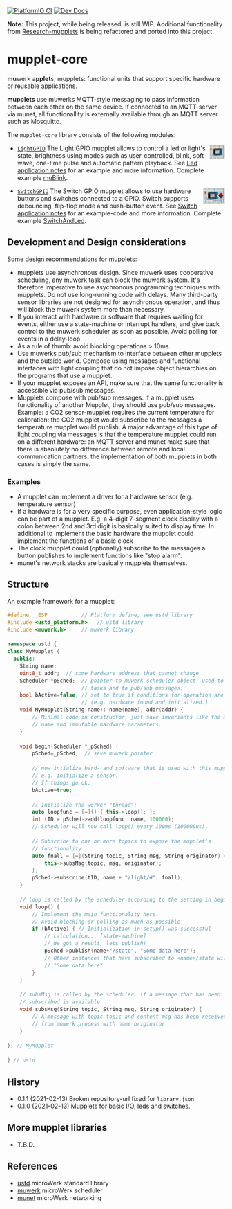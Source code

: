 [![PlatformIO CI](https://github.com/muwerk/mupplet-core/workflows/PlatformIO%20CI/badge.svg)](https://github.com/muwerk/mupplet-core/actions) [![Dev Docs](https://img.shields.io/badge/docs-dev-blue.svg)](https://muwerk.github.io/mupplet-core/docs/index.html)

**Note:** This project, while being released, is still WIP. Additional functionality from [Research-mupplets](https://github.com/muwerk/Research-mupplets)
is being refactored and ported into this project.

mupplet-core
============

**mu**werk a**pplet**s; mupplets: functional units that support specific hardware or reusable
applications.

**mupplets** use muwerks MQTT-style messaging to pass information between each other on the
same device. If connected to an MQTT-server via munet, all functionallity is externally
available through an MQTT server such as Mosquitto.

The `mupplet-core` library consists of the following modules:

<img src="https://github.com/muwerk/mupplet-core/blob/master/extras/led.png" align="right" width="7%" height="7%">

* [`LightGPIO`](https://muwerk.github.io/mupplet-core/docs/classustd_1_1LightGPIO.html) The Light
  GPIO mupplet allows to control a led or light's state, brightness using modes such as
  user-controlled, blink, soft-wave, one-time pulse and automatic pattern playback.
  See [Led application notes](https://github.com/muwerk/mupplet-core/blob/master/extras/led-notes.md)
  for an example and more information. Complete example [muBlink](https://github.com/muwerk/examples/tree/master/muBlink).

<img src="https://github.com/muwerk/mupplet-core/blob/master/extras/switch.png" align="right" width="10%" height="10%">

* [`SwitchGPIO`](https://muwerk.github.io/mupplet-core/docs/classustd_1_1SwitchGPIO.html) The Switch
  GPIO mupplet allows to use hardware buttons and switches connected to a GPIO. Switch supports debouncing,
  flip-flop mode and push-button event. See [Switch application notes]( https://github.com/muwerk/mupplet-core/blob/master/extras/switch-notes.md)
  for an example-code and more information. Complete example [SwitchAndLed](https://github.com/muwerk/examples/tree/master/SwitchAndLed).

Development and Design considerations
-------------------------------------

Some design recommendations for mupplets:

* mupplets use asynchronous design. Since muwerk uses cooperative scheduling, any
  muwerk task can block the muwerk system. It's therefore imperative to use asychronous
  programming techniques with mupplets. Do not use long-running code with delays. Many
  third-party sensor libraries are not designed for asynchronous operation, and thus
  will block the muwerk system more than necessary.
* If you interact with hardware or software that requires waiting for events, either
  use a state-machine or interrupt handlers, and give back control to the muwerk scheduler
  as soon as possible. Avoid polling for events in a delay-loop.
* As a rule of thumb: avoid blocking operations > 10ms.
* Use muwerks pub/sub mechanism to interface between other mupplets and the outside world.
  Compose using messages and functional interfaces with light coupling that do not impose
  object hierarchies on the programs that use a mupplet.
* If your mupplet exposes an API, make sure that the same functionality is accessible via
  pub/sub messages.
* Mupplets compose with pub/sub messages. If a mupplet uses functionality of another
  Mupplet, they should use pub/sub messages. Example: a CO2 sensor-mupplet requires the current
  temperature for calibration: the CO2 mupplet would subscribe to the messages a temperature
  mupplet would publish. A major advantage of this type of light coupling via messages is
  that the temperature mupplet could run on a different hardware: an MQTT server and munet
  make sure that there is absolutely no difference between remote and local communication
  partners: the implementation of both mupplets in both cases is simply the same.

### Examples

* A mupplet can implement a driver for a hardware sensor (e.g. temperature sensor)
* If a hardware is for a very specific purpose, even application-style logic can be
  part of a mupplet. E.g. a 4-digit 7-segment clock display with a colon between
  2nd and 3rd digit is basically suited to display time. In additional to implement
  the basic hardware the mupplet could implement the functions of a basic clock
* The clock mupplet could (optionally) subscribe to the messages a button publishes
  to implement functions like "stop alarm".
* munet's network stacks are basically mupplets themselves.

Structure
---------

An example framework for a mupplet:

```c++
#define __ESP__         // Platform define, see ustd library
#include <ustd_platform.h>   // ustd library
#include <muwerk.h>     // muwerk library

namespace ustd {
class MyMupplet {
  public:
    String name;
    uint8_t addr;  // some hardware address that cannot change
    Scheduler *pSched;  // pointer to muwerk scheduler object, used to start
                        // tasks and to pub/sub messages;
    bool bActive=false; // set to true if conditions for operation are met
                        // (e.g. hardware found and initialized.)
    void MyMupplet(String name): name(name), addr(addr) {
        // Minimal code in constructor, just save invariants like the mupplet's
        // name and immutable hardware parameters.
    }

    void begin(Scheduler *_pSched) {
        pSched=_pSched;  // save muwerk pointer

        // now intialize hard- and software that is used with this mupplet,
        // e.g. initialize a sensor.
        // If things go ok:
        bActive=true;

        // Initialize the worker "thread":
        auto loopfunc = [=]() { this->loop(); };
        int tID = pSched->add(loopfunc, name, 100000);
        // Scheduler will now call loop() every 100ms (100000us).

        // Subscribe to one or more topics to expose the mupplet's
        // functionality
        auto fnall = [=](String topic, String msg, String originator) {
            this->subsMsg(topic, msg, originator);
        };
        pSched->subscribe(tID, name + "/light/#", fnall);
    }

    // loop is called by the scheduler according to the setting in begin()
    void loop() {
        // Implement the main functionality here.
        // Avoid blocking or polling as much as possible
        if (bActive) { // Initialization in setup() was successful
            // calculation... [state-machine]
            // We got a result, lets publish!
            pSched->publish(name+"/state", "Some data here");
            // Other instances that have subscribed to <name>/state will receive
            // "Some data here"
        }
    }

    // subsMsg is called by the scheduler, if a message that has been
    // subscribed is available
    void subsMsg(String topic, String msg, String originator) {
        // A message with topic topic and content msg has been received
        // from muwerk process with name originator.
    }

}; // MyMupplet

} // ustd
```


History
-------
- 0.1.1 (2021-02-13) Broken repository-url fixed for `library.json`.
- 0.1.0 (2021-02-13) Mupplets for basic I/O, leds and switches.

More mupplet libraries
----------------------
* T.B.D.

References
----------

- [ustd](https://github.com/muwerk/ustd) microWerk standard library
- [muwerk](https://github.com/muwerk/muwerk) microWerk scheduler
- [munet](https://github.com/muwerk/muwerk) microWerk networking
